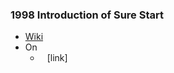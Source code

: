 ### 1998 Introduction of Sure Start
- [Wiki](https://en.wikipedia.org/wiki/Sure_Start)
- On
    - ` ` [link]
